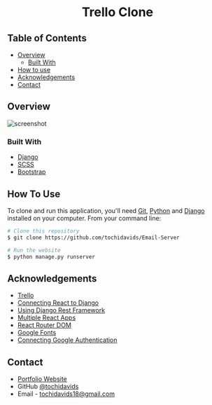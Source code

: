 <!-- Please update value in the {}  -->

<h1 align="center">Trello Clone</h1>

<!-- TABLE OF CONTENTS -->

## Table of Contents

-   [Overview](#overview)
    -   [Built With](#built-with)
-   [How to use](#how-to-use)
-   [Acknowledgements](#acknowledgements)
-   [Contact](#contact)

<!-- OVERVIEW -->

## Overview

![screenshot](./screenshot.png)

### Built With

<!-- This section should list any major frameworks that you built your project using. Here are a few examples.-->

-   [Django](https://www.djangoproject.com/)
-   [SCSS](https://sass-lang.com/)
-   [Bootstrap](https://getbootstrap.com/)

## How To Use

<!-- Example: -->

To clone and run this application, you'll need [Git](https://git-scm.com), [Python](https://www.python.org/) and [Django](https://www.djangoproject.com/) installed on your computer. From your command line:

```bash
# Clone this repository
$ git clone https://github.com/tochidavids/Email-Server

# Run the website
$ python manage.py runserver
```

## Acknowledgements

- [Trello](https://trello.com/)
- [Connecting React to Django](https://dev.to/nagatodev/how-to-connect-django-to-reactjs-1a71)
- [Using Django Rest Framework]()
- [Multiple React Apps](https://stackoverflow.com/questions/70151868/django-react-connecting-multiple-apps-from-one-template)
- [React Router DOM](https://reactrouter.com/)
- [Google Fonts](https://fonts.google.com/)
- [Connecting Google Authentication](https://dev.to/mdrhmn/django-google-authentication-using-django-allauth-18f8)

## Contact

-   [Portfolio Website](https://tochidavids.netlify.app)
-   GitHub [@tochidavids](https://github.com/tochidavids)
-   Email - tochidavids18@gmail.com
